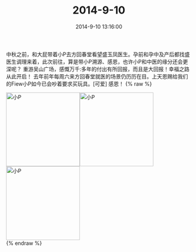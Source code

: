 ﻿---
title: 2014-9-10
date: 2014-9-10 13:16:00
tags:
categories: 妈妈
---
中秋之前，和大屁带着小P去方回春堂看望盛玉凤医生。孕前和孕中及产后都找盛医生调理来着，此次前往，算是带小P溯源、感恩，也许小P和中医的缘分还会更深呢？
重游吴山广场，感慨万千:多年的付出有所回报，而且是大回报！幸福之路从此开启！
去年前年每周六来方回春堂就医的场景仍历历在目。上天恩赐给我们的Fiew小P如今已会吵着要求买玩具。[可爱]
感恩！
{% raw %}
<div style="width:500 px">
<div style="float:left; width:100 px"><img src="/2014-9-10-3/微信图片_20171010181514.jpg" width="200" alt="小P"></div>
<div style="float:left; width:100 px"><img src="/2014-9-10-3/微信图片_20171010181529.jpg" width="200" alt="小P"></div>
<div style="float:left; width:100 px"><img src="/2014-9-10-3/微信图片_20171010181539.jpg" width="200" alt="小P"></div>
<div style="clear:both"></div>
</div>
{% endraw %}